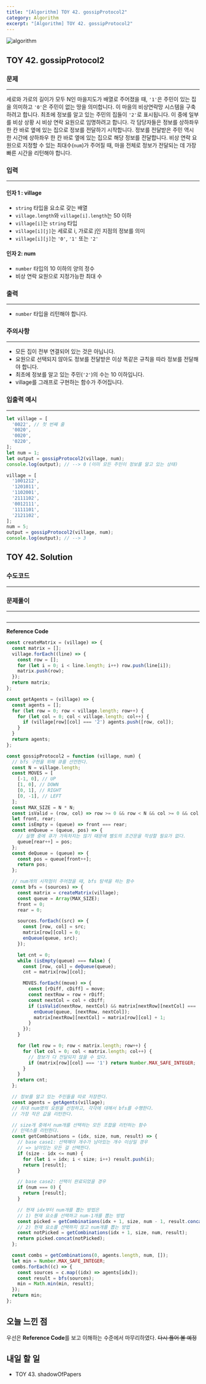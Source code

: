 ```yaml
---
title: "[Algorithm] TOY 42. gossipProtocol2"
category: Algorithm
excerpt: "[Algorithm] TOY 42. gossipProtocol2"
---
```


![algorithm](https://user-images.githubusercontent.com/83164003/131701318-f0ff36c4-1fcc-4f21-b978-18a9d8ec3386.jpg)
## TOY 42. gossipProtocol2
### 문제
---
세로와 가로의 길이가 모두 N인 마을지도가 배열로 주어졌을 때, `'1'`은 주민이 있는 집을 의미하고 `'0'`은 주민이 없는 땅을 의미합니다. 이 마을의 비상연락망 시스템을 구축하려고 합니다. 최초에 정보를 알고 있는 주민의 집들이 `'2'`로 표시됩니다. 이 중에 일부를 비상 상황 시 비상 연락 요원으로 임명하려고 합니다. 각 담당자들은 정보를 상하좌우 한 칸 바로 옆에 있는 집으로 정보를 전달하기 시작합니다. 정보를 전달받은 주민 역시 한 시간에 상하좌우 한 칸 바로 옆에 있는 집으로 해당 정보를 전달합니다. 비상 연락 요원으로 지정할 수 있는 최대수(`num`)가 주어질 때, 마을 전체로 정보가 전달되는 데 가장 빠른 시간을 리턴해야 합니다.

### 입력
---
#### 인자 1 : village
- `string` 타입을 요소로 갖는 배열
- `village.length`와 `village[i].length`는 50 이하
- `village[i]`는 `string` 타입
- `village[i][j]`는 세로로 i, 가로로 j인 지점의 정보를 의미
- `village[i][j]`는 `'0'`, `'1'` 또는 `'2'`

#### 인자 2: num
- `number` 타입의 10 이하의 양의 정수
- 비상 연락 요원으로 지정가능한 최대 수

### 출력
---
- `number` 타입을 리턴해야 합니다.

### 주의사항
---
- 모든 집이 전부 연결되어 있는 것은 아닙니다.
- 요원으로 선택되지 않아도 정보를 전달받은 이상 똑같은 규칙을 따라 정보를 전달해야 합니다.
- 최초에 정보를 알고 있는 주민(`'2'`)의 수는 10 이하입니다.
- village를 그래프로 구현하는 함수가 주어집니다.

### 입출력 예시
---
```javascript
let village = [
  '0022', // 첫 번째 줄
  '0020',
  '0020',
  '0220',
];
let num = 1;
let output = gossipProtocol2(village, num);
console.log(output); // --> 0 (이미 모든 주민이 정보를 알고 있는 상태)

village = [
  '1001212',
  '1201011',
  '1102001',
  '2111102',
  '0012111',
  '1111101',
  '2121102',
];
num = 5;
output = gossipProtocol2(village, num);
console.log(output); // --> 3 
```
## TOY 42. Solution
### 수도코드
---

### 문제풀이 
---

```javascript

```
--- 

**Reference Code**
```javascript
const createMatrix = (village) => {
  const matrix = [];
  village.forEach((line) => {
    const row = [];
    for (let i = 0; i < line.length; i++) row.push(line[i]);
    matrix.push(row);
  });
  return matrix;
};

const getAgents = (village) => {
  const agents = [];
  for (let row = 0; row < village.length; row++) {
    for (let col = 0; col < village.length; col++) {
      if (village[row][col] === '2') agents.push([row, col]);
    }
  }
  return agents;
};

const gossipProtocol2 = function (village, num) {
  // bfs 구현을 위해 큐를 선언한다.
  const N = village.length;
  const MOVES = [
    [-1, 0], // UP
    [1, 0], // DOWN
    [0, 1], // RIGHT
    [0, -1], // LEFT
  ];
  const MAX_SIZE = N * N;
  const isValid = (row, col) => row >= 0 && row < N && col >= 0 && col < N;
  let front, rear;
  const isEmpty = (queue) => front === rear;
  const enQueue = (queue, pos) => {
    // 실행 중에 큐가 가득차지는 않기 때문에 별도의 조건문을 작성할 필요가 없다.
    queue[rear++] = pos;
  };
  const deQueue = (queue) => {
    const pos = queue[front++];
    return pos;
  };

  // num개의 시작점이 주어졌을 때, bfs 탐색을 하는 함수
  const bfs = (sources) => {
    const matrix = createMatrix(village);
    const queue = Array(MAX_SIZE);
    front = 0;
    rear = 0;

    sources.forEach((src) => {
      const [row, col] = src;
      matrix[row][col] = 0;
      enQueue(queue, src);
    });

    let cnt = 0;
    while (isEmpty(queue) === false) {
      const [row, col] = deQueue(queue);
      cnt = matrix[row][col];

      MOVES.forEach((move) => {
        const [rDiff, cDiff] = move;
        const nextRow = row + rDiff;
        const nextCol = col + cDiff;
        if (isValid(nextRow, nextCol) && matrix[nextRow][nextCol] === '1') {
          enQueue(queue, [nextRow, nextCol]);
          matrix[nextRow][nextCol] = matrix[row][col] + 1;
        }
      });
    }

    for (let row = 0; row < matrix.length; row++) {
      for (let col = 0; col < matrix.length; col++) {
        // 정보가 다 전달되지 않을 수 있다.
        if (matrix[row][col] === '1') return Number.MAX_SAFE_INTEGER;
      }
    }
    return cnt;
  };

  // 정보를 알고 있는 주민들을 따로 저장한다.
  const agents = getAgents(village);
  // 최대 num명의 요원을 선정하고, 각각에 대해서 bfs를 수행한다.
  // 가장 작은 값을 리턴한다.

  // size개 중에서 num개를 선택하는 모든 조합을 리턴하는 함수
  // 인덱스를 리턴한다.
  const getCombinations = (idx, size, num, result) => {
    // base case1: 선택해야 개수가 남아있는 개수 이상일 경우
    // => 남아있는 모든 걸 선택한다.
    if (size - idx <= num) {
      for (let i = idx; i < size; i++) result.push(i);
      return [result];
    }

    // base case2: 선택이 완료되었을 경우
    if (num === 0) {
      return [result];
    }

    // 현재 idx부터 num개를 뽑는 방법은
    // 1) 현재 요소를 선택하고 num-1개를 뽑는 방법
    const picked = getCombinations(idx + 1, size, num - 1, result.concat(idx));
    // 2) 현재 요소를 선택하지 않고 num개를 뽑는 방법
    const notPicked = getCombinations(idx + 1, size, num, result);
    return picked.concat(notPicked);
  };

  const combs = getCombinations(0, agents.length, num, []);
  let min = Number.MAX_SAFE_INTEGER;
  combs.forEach((c) => {
    const sources = c.map((idx) => agents[idx]);
    const result = bfs(sources);
    min = Math.min(min, result);
  });
  return min;
};
```

## 오늘 느낀 점

우선은 **Reference Code**를 보고 이해하는 수준에서 마무리하였다.  ~~다시 풀어 볼 예정~~

## 내일 할 일
- TOY 43. shadowOfPapers
